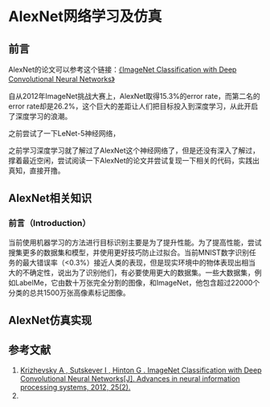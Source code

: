 # AlexNet网络学习及仿真

## 前言

AlexNet的论文可以参考这个链接：[《ImageNet Classification with Deep Convolutional Neural Networks》](https://proceedings.neurips.cc/paper/2012/file/c399862d3b9d6b76c8436e924a68c45b-Paper.pdf)

自从2012年ImageNet挑战大赛上，AlexNet取得15.3%的error rate，而第二名的error rate却是26.2%，这个巨大的差距让人们把目标投入到深度学习，从此开启了深度学习的浪潮。

之前尝试了一下LeNet-5神经网络，

之前学习深度学习就了解过了AlexNet这个神经网络了，但是还没有深入了解过，撑着最近空闲，尝试阅读一下AlexNet的论文并尝试复现一下相关的代码，实践出真知，直接开撸。

## AlexNet相关知识

### 前言（Introduction）

当前使用机器学习的方法进行目标识别主要是为了提升性能。为了提高性能，尝试搜集更多的数据集和模型，并使用更好技巧防止过拟合。当前MNIST数字识别任务的最大错误率（<0.3%）接近人类的表现，但是现实环境中的物体表现出相当大的不确定性，说出为了识别他们，有必要使用更大的数据集。一些大数据集，例如LabelMe，它由数十万张完全分割的图像，和ImageNet，他包含超过22000个分类的总共1500万张高像素标记图像。







## AlexNet仿真实现



## 参考文献

1. [Krizhevsky A ,  Sutskever I ,  Hinton G . ImageNet Classification with Deep Convolutional Neural Networks[J]. Advances in neural information processing systems, 2012, 25(2).](https://proceedings.neurips.cc/paper/2012/file/c399862d3b9d6b76c8436e924a68c45b-Paper.pdf)
2. 

